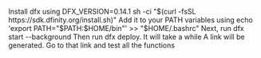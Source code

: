Install dfx using DFX_VERSION=0.14.1 sh -ci "$(curl -fsSL https://sdk.dfinity.org/install.sh)"
Add it to your PATH variables using echo 'export PATH="$PATH:$HOME/bin"' >> "$HOME/.bashrc"
Next, run dfx start --background
Then run dfx deploy. It will take a while
A link will be generated. Go to that link and test all the functions